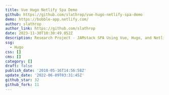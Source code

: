 ```yaml
---
title: Vue Hugo Netlify Spa Demo
github: https://github.com/slathrop/vue-hugo-netlify-spa-demo
demo: https://bobble-app.netlify.com/
author: slathrop
author_link: https://github.com/slathrop
date: 2023-11-30T10:30:49.052Z
description: Research Project - JAMstack SPA Using Vue, Hugo, and Netlify CMS
ssg:
  - Hugo
css: []
cms: []
category: []
draft: false
publish_date: '2018-05-16T14:56:58Z'
update_date: '2022-06-09T03:31:45Z'
github_star: 32
github_fork: 11
---
```

